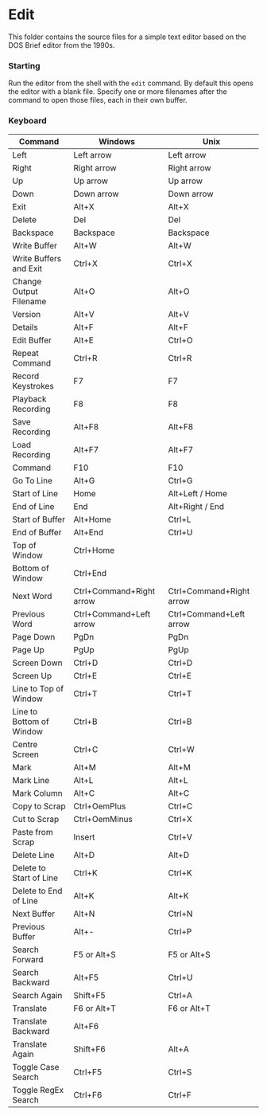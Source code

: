 # Edit

This folder contains the source files for a simple text editor 
based on the DOS Brief editor from the 1990s.

### Starting

Run the editor from the shell with the `edit` command. By default
this opens the editor with a blank file. Specify one or more
filenames after the command to open those files, each in their
own buffer.

### Keyboard

| Command                  | Windows                  | Unix                     |
|--------------------------|--------------------------|--------------------------|
| Left                     | Left arrow               | Left arrow               |
| Right                    | Right arrow              | Right arrow              |
| Up                       | Up arrow                 | Up arrow                 |
| Down                     | Down arrow               | Down arrow               |
| Exit                     | Alt+X                    | Alt+X                    |
| Delete                   | Del                      | Del                      |
| Backspace                | Backspace                | Backspace                |
| Write Buffer             | Alt+W                    | Alt+W                    |
| Write Buffers and Exit   | Ctrl+X                   | Ctrl+X                   |
| Change Output Filename   | Alt+O                    | Alt+O                    |
| Version                  | Alt+V                    | Alt+V                    |
| Details                  | Alt+F                    | Alt+F                    |
| Edit Buffer              | Alt+E                    | Ctrl+O                   |
| Repeat Command           | Ctrl+R                   | Ctrl+R                   |
| Record Keystrokes        | F7                       | F7                       |
| Playback Recording       | F8                       | F8                       |
| Save Recording           | Alt+F8                   | Alt+F8                   |
| Load Recording           | Alt+F7                   | Alt+F7                   |
| Command                  | F10                      | F10                      |
| Go To Line               | Alt+G                    | Ctrl+G                   |
| Start of Line            | Home                     | Alt+Left / Home          |
| End of Line              | End                      | Alt+Right / End          |
| Start of Buffer          | Alt+Home                 | Ctrl+L                   |
| End of Buffer            | Alt+End                  | Ctrl+U                   |
| Top of Window            | Ctrl+Home                |                          |
| Bottom of Window         | Ctrl+End                 |                          |
| Next Word                | Ctrl+Command+Right arrow | Ctrl+Command+Right arrow |
| Previous Word            | Ctrl+Command+Left arrow  | Ctrl+Command+Left arrow  |
| Page Down                | PgDn                     | PgDn                     |
| Page Up                  | PgUp                     | PgUp                     |
| Screen Down              | Ctrl+D                   | Ctrl+D                   |
| Screen Up                | Ctrl+E                   | Ctrl+E                   |
| Line to Top of Window    | Ctrl+T                   | Ctrl+T                   |
| Line to Bottom of Window | Ctrl+B                   | Ctrl+B                   |
| Centre Screen            | Ctrl+C                   | Ctrl+W                   |
| Mark                     | Alt+M                    | Alt+M                    |
| Mark Line                | Alt+L                    | Alt+L                    |
| Mark Column              | Alt+C                    | Alt+C                    |
| Copy to Scrap            | Ctrl+OemPlus             | Ctrl+C                   |
| Cut to Scrap             | Ctrl+OemMinus            | Ctrl+X                   |
| Paste from Scrap         | Insert                   | Ctrl+V                   |
| Delete Line              | Alt+D                    | Alt+D                    |
| Delete to Start of Line  | Ctrl+K                   | Ctrl+K                   |
| Delete to End of Line    | Alt+K                    | Alt+K                    |
| Next Buffer              | Alt+N                    | Ctrl+N                   |
| Previous Buffer          | Alt+-                    | Ctrl+P                   |
| Search Forward           | F5 or Alt+S              | F5 or Alt+S              |
| Search Backward          | Alt+F5                   | Ctrl+U                   |
| Search Again             | Shift+F5                 | Ctrl+A                   |
| Translate                | F6 or Alt+T              | F6 or Alt+T              |
| Translate Backward       | Alt+F6                   |                          |
| Translate Again          | Shift+F6                 | Alt+A                    |
| Toggle Case Search       | Ctrl+F5                  | Ctrl+S                   |
| Toggle RegEx Search      | Ctrl+F6                  | Ctrl+F                   |
